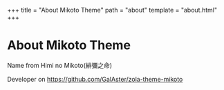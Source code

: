 +++
title = "About Mikoto Theme"
path = "about"
template = "about.html"
+++

# About Mikoto Theme

Name from Himi no Mikoto(緋彌之命)

Developer on https://github.com/GalAster/zola-theme-mikoto
